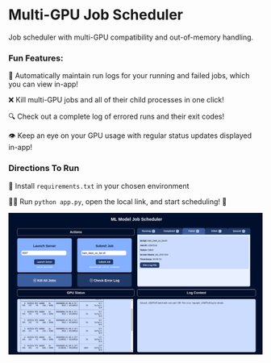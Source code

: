 # Multi-GPU Job Scheduler
Job scheduler with multi-GPU compatibility and out-of-memory handling. 
### Fun Features:

📝 Automatically maintain run logs for your running and failed jobs, which you can view in-app!

❌ Kill multi-GPU jobs and all of their child processes in one click!

🔍 Check out a complete log of errored runs and their exit codes!

👁️ Keep an eye on your GPU usage with regular status updates displayed in-app!

### Directions To Run
🌱 Install `requirements.txt` in your chosen environment

🏃‍♀️ Run `python app.py`, open the local link, and start scheduling! 📅

![app screen](templates/demo.jpg)
